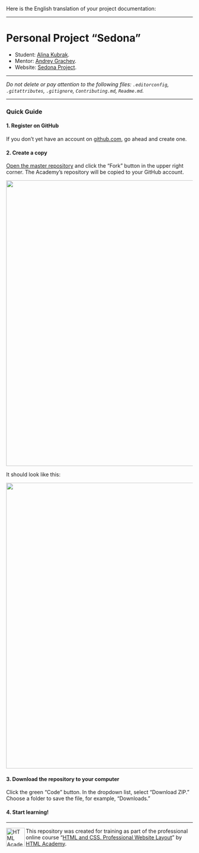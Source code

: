 Here is the English translation of your project documentation:

---

# Personal Project “Sedona”

* Student: [Alina Kubrak](https://up.htmlacademy.ru/htmlcss/40/user/2516969).
* Mentor: [Andrey Grachev](https://htmlacademy.ru/profile/angra).
* Website: [Sedona Project](https://alya-homyak.github.io/2516969-sedona-40/).

---

*Do not delete or pay attention to the following files:*
*`.editorconfig`, `.gitattributes`, `.gitignore`, `Contributing.md`, `Readme.md`.*

---

### Quick Guide

#### 1. Register on GitHub

If you don’t yet have an account on [github.com](https://github.com/join), go ahead and create one.

#### 2. Create a copy

[Open the master repository](https://github.com/htmlacademy-htmlcss/2516969-sedona-40) and click the “Fork” button in the upper right corner. The Academy’s repository will be copied to your GitHub account.

<img width="769" alt="" src="https://user-images.githubusercontent.com/10909/29037949-67a635d6-7bae-11e7-9f2f-1a48fde231b9.jpg">

It should look like this:

<img width="769" alt="" src="https://user-images.githubusercontent.com/10909/29037953-6a8a7384-7bae-11e7-83ac-59603b1d696c.jpg">

#### 3. Download the repository to your computer

Click the green “Code” button. In the dropdown list, select “Download ZIP.” Choose a folder to save the file, for example, “Downloads.”

#### 4. Start learning!

---

<a href="https://htmlacademy.ru/intensive/htmlcss"><img align="left" width="50" height="50" alt="HTML Academy" src="https://up.htmlacademy.ru/static/img/intensive/htmlcss/logo-for-github-2.png"></a>

This repository was created for training as part of the professional online course “[HTML and CSS. Professional Website Layout](https://htmlacademy.ru/intensive/htmlcss)” by [HTML Academy](https://htmlacademy.ru).
